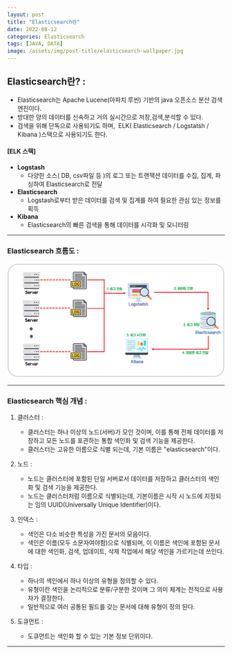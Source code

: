 ```yaml
---
layout: post
title: "Elasticsearch란"
date: 2022-08-12
categories: Elasticsearch 
tags: [JAVA, DATA]
image: /assets/img/post-title/elasticsearch-wallpaper.jpg
---
```


## Elasticsearch란? :
- Elasticsearch는 Apache Lucene(아파치 루씬) 기반의 java 오픈소스 분산 검색 엔진이다.
- 방대한 양의 데이터를 신속하고 거의 실시간으로 저장,검색,분석할 수 있다.
- 검색을 위해 단독으로 사용되기도 하며,  ELK( Elasticsearch / Logstatsh / Kibana )스택으로 사용되기도 한다.

#### [ELK 스택]
- **Logstash**
  - 다양한 소스( DB, csv파일 등 )의 로그 또는 트랜잭션 데이터를 수집, 집계, 파싱하여 Elasticsearch로 전달
- **Elasticsearch**
  - Logstash로부터 받은 데이터를 검색 및 집계를 하여 필요한 관심 있는 정보를 획득
- **Kibana**
  - Elasticsearch의 빠른 검색을 통해 데이터를 시각화 및 모니터링

* * *

### Elasticsearch 흐름도 :
![텍스트](/assets/img/post/JAVA/ELK%20%EA%B5%AC%EC%A1%B0.PNG)

* * *

### Elasticsearch 핵심 개념 :
1. 클러스터 :
   - 클러스터는 하나 이상의 노드(서버)가 모인 것이며, 이를 통해 전체 데이터를 저장하고 모든 노드를 포관하는 통합 색인화 및 검색 기능을 제공한다.
   - 클러스터는 고유한 이름으로 식별 되는데, 기본 이름은 "elasticsearch"이다.

2. 노드 :
   - 노드는 클러스터에 포함된 단일 서버로서 데이터를 저장하고 클러스터의 색인화 및 검색 기능을 제공한다.
   - 노드는 클러스터처럼 이름으로 식별되는데, 기본이름은 시작 시 노드에 지정되는 임의 UUID(Universally Unique Identifier)이다.

3. 인덱스 :
   - 색인은 다소 비슷한 특성을 가진 문서의 모음이다.
   - 색인은 이름(모두 소문자여야함)으로 식별되며, 이 이름은 색인에 포함된 문서에 대한 색인화, 검색, 업데이트, 삭제 작업에서 해당 색인을 가르키는데 쓰인다.

4. 타입 :
   - 하나의 색인에서 하나 이상의 유형을 정의할 수 있다.
   - 유형이란 색인을 논리적으로 분류/구분한 것이며 그 의미 체계는 전적으로 사용자가 결정한다.
   - 일반적으로 여러 공통된 필드를 갖는 문서에 대해 유형이 정의 된다.

5. 도큐먼트 :
   - 도큐먼트는 색인화 할 수 있는 기본 정보 단위이다.

* * *